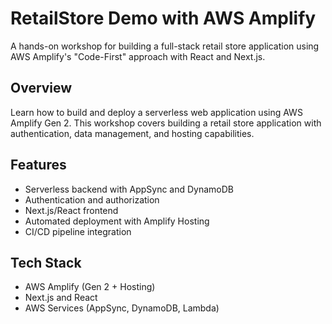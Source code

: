 # RetailStore Demo with AWS Amplify 

A hands-on workshop for building a full-stack retail store application using AWS Amplify's "Code-First" approach with React and Next.js.

## Overview
Learn how to build and deploy a serverless web application using AWS Amplify Gen 2. This workshop covers building a retail store application with authentication, data management, and hosting capabilities.

## Features
- Serverless backend with AppSync and DynamoDB
- Authentication and authorization
- Next.js/React frontend
- Automated deployment with Amplify Hosting
- CI/CD pipeline integration

## Tech Stack
- AWS Amplify (Gen 2 + Hosting)
- Next.js and React
- AWS Services (AppSync, DynamoDB, Lambda)